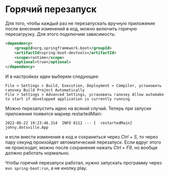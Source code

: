 # Горячий перезапуск

Для того, чтобы каждый раз не перезапускать вручную приложение после внесения изменений в код, можно включить горячую перезагрузку. Для этого подключим зависимость:

```xml
<dependency>
    <groupId>org.springframework.boot</groupId>
    <artifactId>spring-boot-devtools</artifactId>
    <scope>runtime</scope>
    <optional>true</optional>
</dependency>
```

И в настройках идеи выберем следующее:

```
File > Settings > Build, Execution, Deployment > Compiler, установить галочку Build Project Automatically
File > Settings > Advanced Settings, установить галочку Allow automake to start if developped application is currently running
```

Можно перезапустить идею на всякий случай. Теперь при запуске приложения появится маркер restartedMain:

```
2022-06-22 19:23:46.314  INFO 8112 --- [  restartedMain] johny.dotsville.App 
```

и если внести изменения в код и сохраниться через *Ctrl + S*, то через пару секунд произойдет автоматический перезапуск. Если вдруг этого не происходит, можно после сохранения нажать *Ctrl + F9*, но вообще должно работать нормально.

Чтобы горячий перезапуск работал, нужно запускать программу через `mvn spring-boot:run`, а не кнопку play.